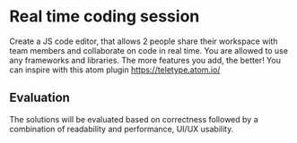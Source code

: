 # Real time coding session

Create a JS code editor, that allows 2 people share their workspace with team members and collaborate on code in real time.
You are allowed to use any frameworks and libraries. The more features you add, the better! You can inspire with this atom
plugin https://teletype.atom.io/

## Evaluation

The solutions will be evaluated based on correctness followed by a combination of readability and performance, UI/UX usability.
